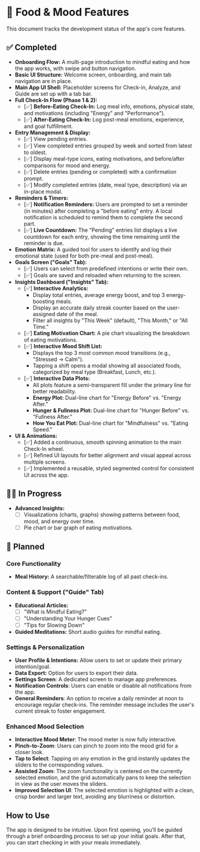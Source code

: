 # 🚧 Food & Mood Features

This document tracks the development status of the app's core features.

## ✅ Completed

-   **Onboarding Flow:** A multi-page introduction to mindful eating and how the app works, with swipe and button navigation.
-   **Basic UI Structure:** Welcome screen, onboarding, and main tab navigation are in place.
-   **Main App UI Shell:** Placeholder screens for Check-in, Analyze, and Guide are set up with a tab bar.
-   **Full Check-In Flow (Phase 1 & 2):**
    -   [✅] **Before-Eating Check-In:** Log meal info, emotions, physical state, and motivations (including "Energy" and "Performance").
    -   [✅] **After-Eating Check-In:** Log post-meal emotions, experience, and goal fulfillment.
-   **Entry Management & Display:**
    -   [✅] View pending entries.
    -   [✅] View completed entries grouped by week and sorted from latest to oldest.
    -   [✅] Display meal-type icons, eating motivations, and before/after comparisons for mood and energy.
    -   [✅] Delete entries (pending or completed) with a confirmation prompt.
    -   [✅] Modify completed entries (date, meal type, description) via an in-place modal.
-   **Reminders & Timers:**
    -   [✅] **Notification Reminders:** Users are prompted to set a reminder (in minutes) after completing a "before eating" entry. A local notification is scheduled to remind them to complete the second part.
    -   [✅] **Live Countdown:** The "Pending" entries list displays a live countdown for each entry, showing the time remaining until the reminder is due.
-   **Emotion Matrix:** A guided tool for users to identify and log their emotional state (used for both pre-meal and post-meal).
-   **Goals Screen ("Goals" Tab):**
    -   [✅] Users can select from predefined intentions or write their own.
    -   [✅] Goals are saved and reloaded when returning to the screen.
-   **Insights Dashboard ("Insights" Tab):**
    -   [✅] **Interactive Analytics:**
        -   Display total entries, average energy boost, and top 3 energy-boosting meals.
        -   Display an accurate daily streak counter based on the user-assigned date of the meal.
        -   Filter all insights by "This Week" (default), "This Month," or "All Time."
    -   [✅] **Eating Motivation Chart:** A pie chart visualizing the breakdown of eating motivations.
    -   [✅] **Interactive Mood Shift List:**
        -   Displays the top 3 most common mood transitions (e.g., "Stressed → Calm").
        -   Tapping a shift opens a modal showing all associated foods, categorized by meal type (Breakfast, Lunch, etc.).
    -   [✅] **Interactive Data Plots:**
        -   All plots feature a semi-transparent fill under the primary line for better readability.
        -   **Energy Plot:** Dual-line chart for "Energy Before" vs. "Energy After."
        -   **Hunger & Fullness Plot:** Dual-line chart for "Hunger Before" vs. "Fullness After."
        -   **How You Eat Plot:** Dual-line chart for "Mindfulness" vs. "Eating Speed."
-   **UI & Animations:**
    -   [✅] Added a continuous, smooth spinning animation to the main Check-In wheel.
    -   [✅] Refined UI layouts for better alignment and visual appeal across multiple screens.
    -   [✅] Implemented a reusable, styled segmented control for consistent UI across the app.

## 🏃‍♀️ In Progress

-   **Advanced Insights:**
    -   [ ] Visualizations (charts, graphs) showing patterns between food, mood, and energy over time.
    -   [ ] Pie chart or bar graph of eating motivations.

## 📝 Planned

### Core Functionality
-   **Meal History:** A searchable/filterable log of all past check-ins.

### Content & Support ("Guide" Tab)
-   **Educational Articles:**
    -   [ ] "What is Mindful Eating?"
    -   [ ] "Understanding Your Hunger Cues"
    -   [ ] "Tips for Slowing Down"
-   **Guided Meditations:** Short audio guides for mindful eating.

### Settings & Personalization
-   **User Profile & Intentions:** Allow users to set or update their primary intention/goal.
-   **Data Export:** Option for users to export their data.
- **Settings Screen**: A dedicated screen to manage app preferences.
- **Notification Controls**: Users can enable or disable all notifications from the app.
- **General Reminders**: An option to receive a daily reminder at noon to encourage regular check-ins. The reminder message includes the user's current streak to foster engagement.

### Enhanced Mood Selection
- **Interactive Mood Meter**: The mood meter is now fully interactive.
- **Pinch-to-Zoom**: Users can pinch to zoom into the mood grid for a closer look.
- **Tap to Select**: Tapping on any emotion in the grid instantly updates the sliders to the corresponding values.
- **Assisted Zoom**: The zoom functionality is centered on the currently selected emotion, and the grid automatically pans to keep the selection in view as the user moves the sliders.
- **Improved Selection UI**: The selected emotion is highlighted with a clean, crisp border and larger text, avoiding any blurriness or distortion.
## How to Use

The app is designed to be intuitive. Upon first opening, you'll be guided through a brief onboarding process to set up your initial goals. After that, you can start checking in with your meals immediately. 
